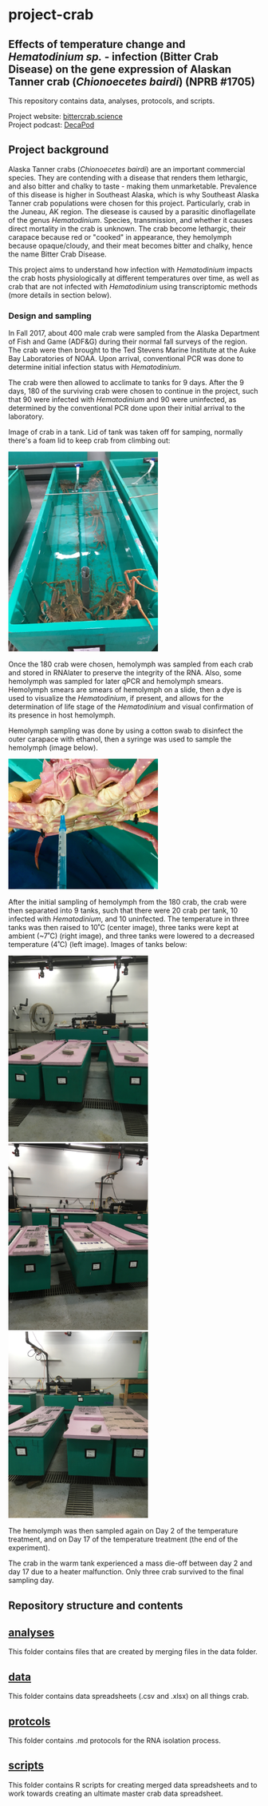 # project-crab

## Effects of temperature change and *Hematodinium sp.* - infection (Bitter Crab Disease) on the gene expression of Alaskan Tanner crab (*Chionoecetes bairdi*) (NPRB #1705)      

This repository contains data, analyses, protocols, and scripts.  

Project website: [bittercrab.science](https://bittercrab.wordpress.com)    
Project podcast: [DecaPod](https://podcasts.apple.com/us/podcast/decapod-bittercrab-science/id1437675248)         

## Project background
Alaska Tanner crabs (_Chionoecetes bairdi_) are an important commercial species. They are contending with a disease that renders them lethargic, and also bitter and chalky to taste - making them unmarketable. Prevalence of this disease is higher in Southeast Alaska, which is why Southeast Alaska Tanner crab populations were chosen for this project. Particularly, crab in the Juneau, AK region. The diesease is caused by a parasitic dinoflagellate of the genus _Hematodinium_. Species, transmission, and whether it causes direct mortality in the crab is unknown. The crab become lethargic, their carapace because red or "cooked" in appearance, they hemolymph because opaque/cloudy, and their meat becomes bitter and chalky, hence the name Bitter Crab Disease. 

This project aims to understand how infection with _Hematodinium_ impacts the crab hosts physiologically at different temperatures over time, as well as crab that are not infected with _Hematodinium_ using transcriptomic methods (more details in section below). 

### Design and sampling
In Fall 2017, about 400 male crab were sampled from the Alaska Department of Fish and Game (ADF&G) during their normal fall surveys of the region. The crab were then brought to the Ted Stevens Marine Institute at the Auke Bay Laboratories of NOAA. Upon arrival, conventional PCR was done to determine initial infection status with _Hematodinium_. 

The crab were then allowed to acclimate to tanks for 9 days. After the 9 days, 180 of the surviving crab were chosen to continue in the project, such that 90 were infected with _Hematodinium_ and 90 were uninfected, as determined by the conventional PCR done upon their initial arrival to the laboratory. 

Image of crab in a tank. Lid of tank was taken off for samping, normally there's a foam lid to keep crab from climbing out:       
<p float="left">
  <img src="https://github.com/RobertsLab/project-crab/blob/master/images/experimental-design/crabsintank.jpeg" width="300" />
</p>

Once the 180 crab were chosen, hemolymph was sampled from each crab and stored in RNAlater to preserve the integrity of the RNA. Also, some hemolymph was sampled for later qPCR and hemolymph smears. Hemolymph smears are smears of hemolymph on a slide, then a dye is used to visualize the _Hematodinium_, if present, and allows for the determination of life stage of the _Hematodinium_ and visual confirmation of its presence in host hemolymph. 

Hemolymph sampling was done by using a cotton swab to disinfect the outer carapace with ethanol, then a syringe was used to sample the hemolymph (image below).     
<p float="left">
  <img src="https://github.com/RobertsLab/project-crab/blob/master/images/experimental-design/hemo-sample.jpeg" width="300" />
</p>

After the initial sampling of hemolymph from the 180 crab, the crab were then separated into 9 tanks, such that there were 20 crab per tank, 10 infected with _Hematodinium_, and 10 uninfected. The temperature in three tanks was then raised to 10˚C (center image), three tanks were kept at ambient (~7˚C) (right image), and three tanks were lowered to a decreased temperature (4˚C) (left image). Images of tanks below:       

<p float="left">
  <img src="https://github.com/RobertsLab/project-crab/blob/master/images/experimental-design/cold.jpeg" width="280" />
  <img src="https://github.com/RobertsLab/project-crab/blob/master/images/experimental-design/warm.jpeg" width="280" /> 
  <img src="https://github.com/RobertsLab/project-crab/blob/master/images/experimental-design/ambient.jpeg" width="280" />
</p>

The hemolymph was then sampled again on Day 2 of the temperature treatment, and on Day 17 of the temperature treatment (the end of the experiment). 

The crab in the warm tank experienced a mass die-off between day 2 and day 17 due to a heater malfunction. Only three crab survived to the final sampling day. 



## Repository structure and contents

## [analyses](https://github.com/RobertsLab/project-crab/tree/master/analyses)
This folder contains files that are created by merging files in the data folder. 

## [data](https://github.com/RobertsLab/project-crab/tree/master/data)
This folder contains data spreadsheets (.csv and .xlsx) on all things crab. 

## [protcols](https://github.com/RobertsLab/project-crab/tree/master/protocols)
This folder contains .md protocols for the RNA isolation process. 

## [scripts](https://github.com/RobertsLab/project-crab/tree/master/scripts)
This folder contains R scripts for creating merged data spreadsheets and to work towards creating an ultimate master crab data spreadsheet. 
